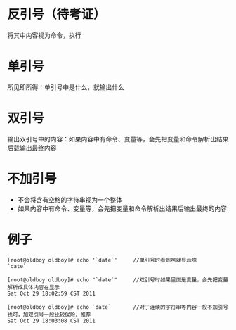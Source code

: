 # 反引号（待考证）
将其中内容视为命令，执行

# 单引号
所见即所得：单引号中是什么，就输出什么

# 双引号
输出双引号中的内容：如果内容中有命令、变量等，会先把变量和命令解析出结果后载输出最终内容

# 不加引号
- 不会将含有空格的字符串视为一个整体
- 如果内容中有命令、变量等，会先把变量和命令解析出结果后输出最终的内容


# 例子

```
[root@oldboy oldboy]# echo '`date`'     //单引号时看到啥就显示啥
`date`
 
[root@oldboy oldboy]# echo "`date`"     //双引号时如果里面是变量，会先把变量解析成具体内容在显示
Sat Oct 29 18:02:59 CST 2011
 
[root@oldboy oldboy]# echo `date`       //对于连续的字符串等内容一般不加引号也可，加双引号一般比较保险，推荐
Sat Oct 29 18:03:08 CST 2011
```

